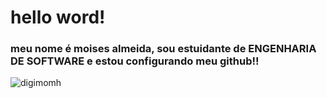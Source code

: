 # hello word!
### meu nome é moises almeida, sou estuidante de ENGENHARIA DE SOFTWARE e estou configurando meu github!!
![digimomh](2wCEAAkGBxMTEhUTExMWFhUXGBYYGBcYGR4aGBkYFhgaGBcYGBcbHiggGB0lGxcVITEhJSkrLi4uFx8zODMsNygtLisBCgoKDg0OGxAQGzUlICUtLS0vLS0tLi0tLS0tLS0tLS0tNS01Mi0tLS0tLS0tLS0tLS0tLS0tLS0tLS0tLS0tLf)